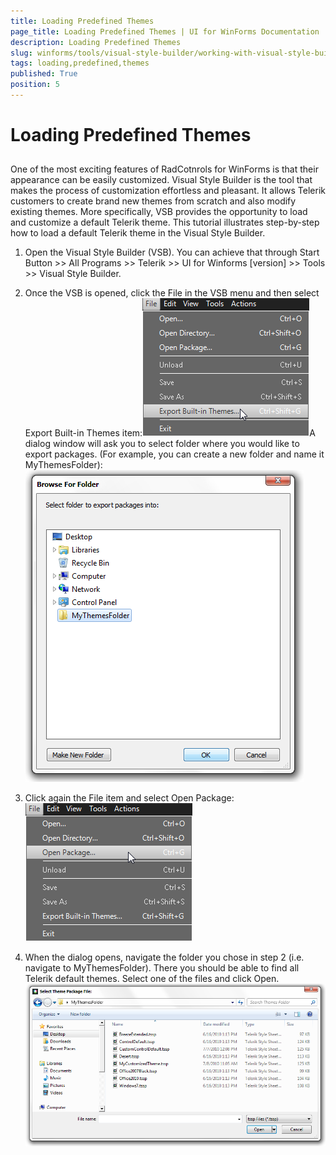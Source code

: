 ```yaml
---
title: Loading Predefined Themes
page_title: Loading Predefined Themes | UI for WinForms Documentation
description: Loading Predefined Themes
slug: winforms/tools/visual-style-builder/working-with-visual-style-builder/loading-predefined-themes
tags: loading,predefined,themes
published: True
position: 5
---
```


# Loading Predefined Themes



## 

One of the most exciting features of RadCotnrols for WinForms is that their appearance can be
          easily customized. Visual Style Builder is the tool that makes the process of customization
          effortless and pleasant. It allows Telerik customers to create brand new themes from scratch
          and also modify existing themes. More specifically, VSB provides the opportunity to load and
          customize a default Telerik theme. This tutorial illustrates step-by-step how to load a default
          Telerik theme in the Visual Style Builder.
        

1. Open the Visual Style Builder (VSB). You can achieve that through Start Button >> All Programs >>
              Telerik >> UI for Winforms [version] >> Tools >> Visual Style Builder.
            

1. Once the VSB is opened, click the File in the VSB menu and then select Export Built-in Themes item:![tools-visual-style-builder-working-with-visual-style-builder-loading-predefined-themes 001](images/tools-visual-style-builder-working-with-visual-style-builder-loading-predefined-themes001.png)A dialog window will ask you to select folder where you would like to export packages.
              (For example, you can create a new folder and name it MyThemesFolder):
            ![tools-visual-style-builder-working-with-visual-style-builder-loading-predefined-themes 002](images/tools-visual-style-builder-working-with-visual-style-builder-loading-predefined-themes002.png)

1. Click again the File item and select Open Package:![tools-visual-style-builder-working-with-visual-style-builder-loading-predefined-themes 003](images/tools-visual-style-builder-working-with-visual-style-builder-loading-predefined-themes003.png)

1. When the dialog opens, navigate the folder you chose in step 2 (i.e. navigate to MyThemesFolder).
              There you should be able to find all Telerik default themes. Select one of the files and click Open.
            ![tools-visual-style-builder-working-with-visual-style-builder-loading-predefined-themes 004](images/tools-visual-style-builder-working-with-visual-style-builder-loading-predefined-themes004.png)
